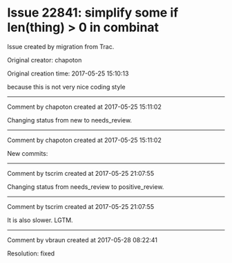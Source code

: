 # Issue 22841: simplify some if len(thing) > 0 in combinat

Issue created by migration from Trac.

Original creator: chapoton

Original creation time: 2017-05-25 15:10:13

because this is not very nice coding style


---

Comment by chapoton created at 2017-05-25 15:11:02

Changing status from new to needs_review.


---

Comment by chapoton created at 2017-05-25 15:11:02

New commits:


---

Comment by tscrim created at 2017-05-25 21:07:55

Changing status from needs_review to positive_review.


---

Comment by tscrim created at 2017-05-25 21:07:55

It is also slower. LGTM.


---

Comment by vbraun created at 2017-05-28 08:22:41

Resolution: fixed

